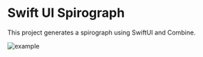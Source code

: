 # Swift UI Spirograph

This project generates a spirograph using SwiftUI and Combine.

![example](https://github.com/joshuajhomann/SwiftUI-Spirograph/blob/master/readme.md/spirograph.gif)
